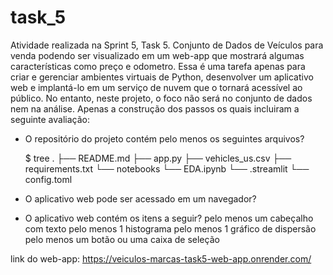 # task_5
Atividade realizada na Sprint 5, Task 5.
Conjunto de Dados de Veículos para venda podendo ser visualizado em um web-app que mostrará algumas características como preço e odometro. 
Essa é uma tarefa apenas para criar e gerenciar ambientes virtuais de Python, desenvolver um aplicativo web e implantá-lo em um serviço de nuvem que o tornará acessível ao público.
No entanto, neste projeto, o foco não será no conjunto de dados nem na análise. Apenas a construção dos passos os quais incluiram a seguinte avaliação:
- O repositório do projeto contém pelo menos os seguintes arquivos?

  $ tree
  .
  ├── README.md
  ├── app.py
  ├── vehicles_us.csv
  ├── requirements.txt
  └── notebooks
      └── EDA.ipynb
  └── .streamlit
      └── config.toml
- O aplicativo web pode ser acessado em um navegador?
- O aplicativo web contém os itens a seguir?
pelo menos um cabeçalho com texto
pelo menos 1 histograma
pelo menos 1 gráfico de dispersão
pelo menos um botão ou uma caixa de seleção

link do web-app: https://veiculos-marcas-task5-web-app.onrender.com/
